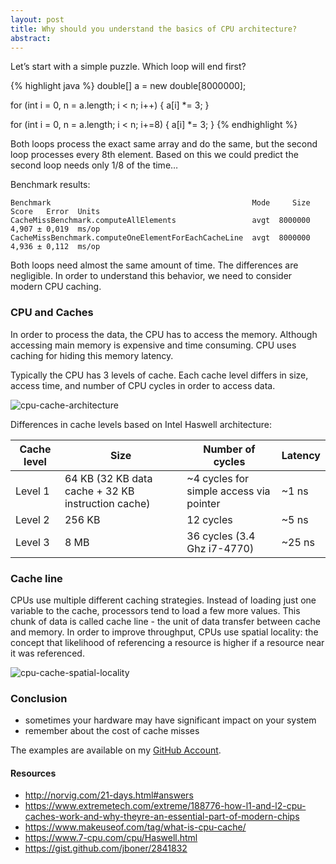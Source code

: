 ```yaml
---
layout: post
title: Why should you understand the basics of CPU architecture? 
abstract:  
---
```

Let’s start with a simple puzzle. Which loop will end first?

{% highlight java %}
double[] a = new double[8000000];

for (int i = 0, n = a.length; i < n; i++) {
  a[i] *= 3;
}

for (int i = 0, n = a.length; i < n; i+=8) {
  a[i] *= 3;
}
{% endhighlight %}

Both loops process the exact same array and do the same, but the second loop processes every 8th element. Based on this we could predict the second loop needs only 1/8 of the time…

Benchmark results:
```
Benchmark                                             Mode     Size   Score   Error  Units
CacheMissBenchmark.computeAllElements                 avgt  8000000   4,907 ± 0,019  ms/op
CacheMissBenchmark.computeOneElementForEachCacheLine  avgt  8000000   4,936 ± 0,112  ms/op
```
Both loops need almost the same amount of time. The differences are negligible. In order to understand this behavior, we need to consider modern CPU caching. 

### CPU and Caches

In order to process the data, the CPU has to access the memory. Although accessing main memory is expensive and time consuming. CPU uses caching for hiding this memory latency.

Typically the CPU has 3 levels of cache. Each cache level differs in size, access time, and number of CPU cycles in order to access data.

![cpu-cache-architecture](/assets/cpu-cache-arch.jp2)

Differences in cache levels based on Intel Haswell architecture:

| Cache level | Size | Number of cycles  | Latency |
|-------|--------|---------|---------|
| Level 1 | 64 KB (32 KB data cache + 32 KB instruction cache) | ~4 cycles for simple access via pointer | ~1 ns |
| Level 2 | 256 KB | 12 cycles | ~5 ns |
| Level 3 | 8 MB | 36 cycles (3.4 Ghz i7-4770) | ~25 ns |

### Cache line

CPUs use multiple different caching strategies. Instead of loading just one variable to the cache, processors tend to load a few more values. This chunk of data is called cache line - the unit of data transfer between cache and memory. In order to improve throughput, CPUs use spatial locality: the concept that likelihood of referencing a resource is higher if a resource near it was referenced.

![cpu-cache-spatial-locality](/assets/cpu-cache-spatial-locality.jp2)

### Conclusion

* sometimes your hardware may have significant impact on your system
* remember about the cost of cache misses 

The examples are available on my [GitHub Account]().

#### Resources

* http://norvig.com/21-days.html#answers
* https://www.extremetech.com/extreme/188776-how-l1-and-l2-cpu-caches-work-and-why-theyre-an-essential-part-of-modern-chips
* https://www.makeuseof.com/tag/what-is-cpu-cache/
* https://www.7-cpu.com/cpu/Haswell.html
* https://gist.github.com/jboner/2841832




